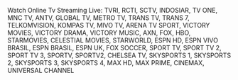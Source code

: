 Watch Online Tv Streaming Live: TVRI, RCTI, SCTV, INDOSIAR, TV ONE, MNC TV, ANTV, GLOBAL TV, METRO TV, TRANS TV, TRANS 7, TELKOMVISION, KOMPAS TV, MIVO TV, ARENA TV SPORT, VICTORY MOVIES, VICTORY DRAMA, VICTORY MUSIC, AXN, FOX, HBO, STARMOVIES, CELESTIAL MOVIES, STARWORLD, ESPN HD, ESPN VIVO BRASIL, ESPN BRASIL, ESPN UK, FOX SOCCER, SPORT TV, SPORT TV 2, SPORT TV 3, SPORTV, SPORTV2, CHELSEA TV, SKYSPORTS 1, SKYSPORTS 2, SKYSPORTS 3, SKYSPORTS 4, MAX HD, MAX PRIME, CINEMAX, UNIVERSAL CHANNEL